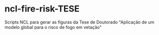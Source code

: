 # ncl-fire-risk-TESE
Scripts NCL para gerar as figuras da Tese de Doutorado "Aplicação de um modelo global para o risco de fogo em vetação"


